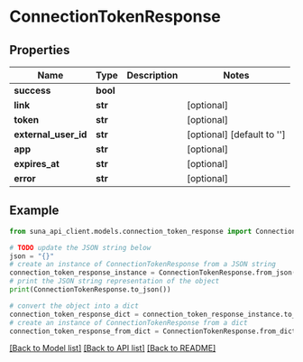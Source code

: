 # ConnectionTokenResponse


## Properties

Name | Type | Description | Notes
------------ | ------------- | ------------- | -------------
**success** | **bool** |  | 
**link** | **str** |  | [optional] 
**token** | **str** |  | [optional] 
**external_user_id** | **str** |  | [optional] [default to '']
**app** | **str** |  | [optional] 
**expires_at** | **str** |  | [optional] 
**error** | **str** |  | [optional] 

## Example

```python
from suna_api_client.models.connection_token_response import ConnectionTokenResponse

# TODO update the JSON string below
json = "{}"
# create an instance of ConnectionTokenResponse from a JSON string
connection_token_response_instance = ConnectionTokenResponse.from_json(json)
# print the JSON string representation of the object
print(ConnectionTokenResponse.to_json())

# convert the object into a dict
connection_token_response_dict = connection_token_response_instance.to_dict()
# create an instance of ConnectionTokenResponse from a dict
connection_token_response_from_dict = ConnectionTokenResponse.from_dict(connection_token_response_dict)
```
[[Back to Model list]](../README.md#documentation-for-models) [[Back to API list]](../README.md#documentation-for-api-endpoints) [[Back to README]](../README.md)


